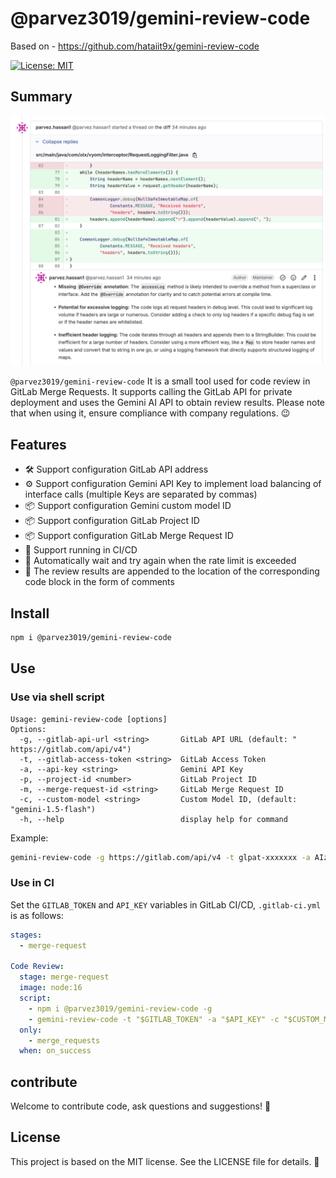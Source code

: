# @parvez3019/gemini-review-code

Based on - https://github.com/hataiit9x/gemini-review-code

[![License: MIT](https://img.shields.io/badge/License-MIT-yellow.svg)](https://opensource.org/licenses/MIT)

## Summary

![](preview.png)

`@parvez3019/gemini-review-code` It is a small tool used for code review in GitLab Merge Requests. It supports calling the GitLab API for private 
deployment and uses the Gemini AI API to obtain review results. Please note that when using it, ensure compliance with company regulations. 😉


## Features

- 🛠️ Support configuration GitLab API address
- ⚙️ Support configuration Gemini API Key to implement load balancing of interface calls (multiple Keys are separated by commas)
- 📦 Support configuration Gemini custom model ID
- 📦 Support configuration GitLab Project ID
- 📦 Support configuration GitLab Merge Request ID
- 🚀 Support running in CI/CD
- 🚦 Automatically wait and try again when the rate limit is exceeded
- 💬 The review results are appended to the location of the corresponding code block in the form of comments


## Install

```sh
npm i @parvez3019/gemini-review-code
`````

## Use

### Use via shell script

```shell
Usage: gemini-review-code [options]
Options:
  -g, --gitlab-api-url <string>       GitLab API URL (default: " https://gitlab.com/api/v4")
  -t, --gitlab-access-token <string>  GitLab Access Token
  -a, --api-key <string>              Gemini API Key
  -p, --project-id <number>           GitLab Project ID
  -m, --merge-request-id <string>     GitLab Merge Request ID
  -c, --custom-model <string>         Custom Model ID, (default: "gemini-1.5-flash")
  -h, --help                          display help for command
```

Example:

```sh
gemini-review-code -g https://gitlab.com/api/v4 -t glpat-xxxxxxx -a AIzaSyAYNxxxxxxx,AIzaSyAYNxxxxxxx -p 1 -c gpt-3.5-turbo 432288 -m 8
```

### Use in CI

Set the `GITLAB_TOKEN` and `API_KEY` variables in GitLab CI/CD, `.gitlab-ci.yml` is as follows:

```yml
stages:
  - merge-request

Code Review:
  stage: merge-request  
  image: node:16
  script:
    - npm i @parvez3019/gemini-review-code -g
    - gemini-review-code -t "$GITLAB_TOKEN" -a "$API_KEY" -c "$CUSTOM_MODELS" -p "$CI_MERGE_REQUEST_PROJECT_ID" -m "$CI_MERGE_REQUEST_IID"
  only:
    - merge_requests
  when: on_success
```

## contribute
Welcome to contribute code, ask questions and suggestions! 👏

## License
This project is based on the MIT license. See the LICENSE file for details. 📜
